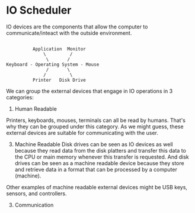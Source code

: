 # IO Scheduler

IO devices are the components that allow the computer to communicate/inteact with the outside environment. 

```

          Application  Monitor
              \         /
               \       /
Keyboard - Operating System - Mouse 
               /       \
              /         \
          Printer   Disk Drive

```

We can group the external devices that engage in IO operations in 3 categories: 

1) Human Readable

Printers, keyboards, mouses, terminals can all be read by humans. That's why they can be grouped under this category. As we might guess, these external devices are suitable for communicating with the user. 

3) Machine Readable
Disk drives can be seen as IO devices as well because they read data from the disk platters and transfer this data to the CPU or main memory whenever this transfer is requested. And disk drives can be seen as a machine readable device because they store and retrieve data in a format that can be processed by a computer (machine).

 Other examples of machine readable external devices might be USB keys, sensors, and controllers. 

3) Communication
